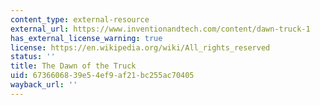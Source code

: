 ```yaml
---
content_type: external-resource
external_url: https://www.inventionandtech.com/content/dawn-truck-1
has_external_license_warning: true
license: https://en.wikipedia.org/wiki/All_rights_reserved
status: ''
title: The Dawn of the Truck
uid: 67366068-39e5-4ef9-af21-bc255ac70405
wayback_url: ''
---
```

